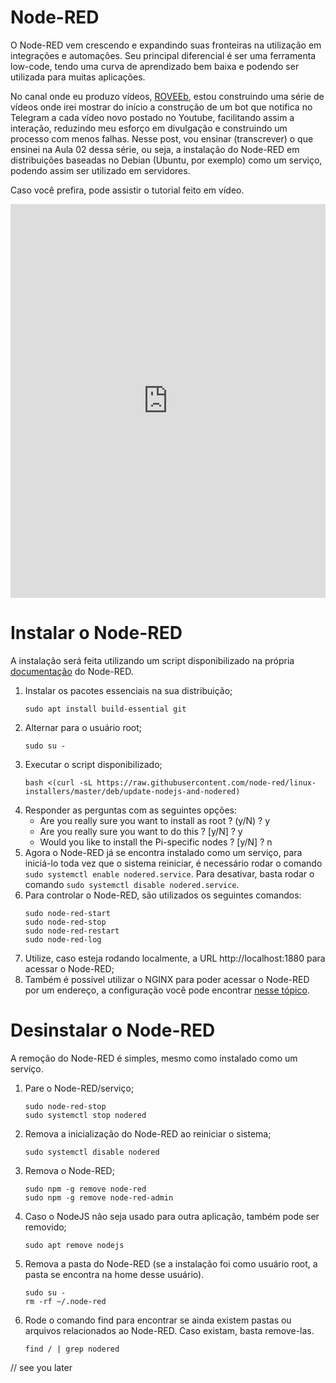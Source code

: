 # Node-RED

O Node-RED vem crescendo e expandindo suas fronteiras na utilização em integrações e automações. Seu principal diferencial é ser uma ferramenta low-code, tendo uma curva de aprendizado bem baixa e podendo ser utilizada para muitas aplicações.

No canal onde eu produzo vídeos, [ROVEEb](https://www.youtube.com/roveeb), estou construindo uma série de vídeos onde irei mostrar do início a construção de um bot que notifica no Telegram a cada vídeo novo postado no Youtube, facilitando assim a interação, reduzindo meu esforço em divulgação e construindo um processo com menos falhas.
Nesse post, vou ensinar (transcrever) o que ensinei na Aula 02 dessa série, ou seja, a instalação do Node-RED em distribuições baseadas no Debian (Ubuntu, por exemplo) como um serviço, podendo assim ser utilizado em servidores.

Caso você prefira, pode assistir o tutorial feito em vídeo.

<iframe width="100%" height="630" src="https://www.youtube.com/embed/TVU_qkelFmU" title="YouTube video player" frameborder="0" allow="accelerometer; autoplay; clipboard-write; encrypted-media; gyroscope; picture-in-picture" allowfullscreen></iframe>


# Instalar o Node-RED

A instalação será feita utilizando um script disponibilizado na própria [documentação](https://nodered.org/docs/getting-started/raspberrypi) do Node-RED.

1. Instalar os pacotes essenciais na sua distribuição;
   ```
   sudo apt install build-essential git
   ```
2. Alternar para o usuário root;
   ```
   sudo su -
   ```
3. Executar o script disponibilizado;
   ```
   bash <(curl -sL https://raw.githubusercontent.com/node-red/linux-installers/master/deb/update-nodejs-and-nodered)
   ```
4. Responder as perguntas com as seguintes opções:
   * Are you really sure you want to install as root ? (y/N) ? y
   * Are you really sure you want to do this ? \[y/N] ? y
   * Would you like to install the Pi-specific nodes ? \[y/N] ? n
5. Agora o Node-RED já se encontra instalado como um serviço, para iniciá-lo toda vez que o sistema reiniciar, é necessário rodar o comando `sudo systemctl enable nodered.service`. Para desativar, basta rodar o comando `sudo systemctl disable nodered.service`.
6. Para controlar o Node-RED, são utilizados os seguintes comandos:
   ```
   sudo node-red-start
   sudo node-red-stop
   sudo node-red-restart
   sudo node-red-log
   ```
7. Utilize, caso esteja rodando localmente, a URL http://localhost:1880 para acessar o Node-RED;
8. Também é possível utilizar o NGINX para poder acessar o Node-RED por um endereço, a configuração você pode encontrar [nesse tópico](https://discourse.nodered.org/t/node-red-server-with-nginx-reverse-proxy-howto-guide/27397).

# Desinstalar o Node-RED

A remoção do Node-RED é simples, mesmo como instalado como um serviço.

1. Pare o Node-RED/serviço;
   ```
   sudo node-red-stop
   sudo systemctl stop nodered
   ```
2. Remova a inicialização do Node-RED ao reiniciar o sistema;
   ```
   sudo systemctl disable nodered
   ```
3. Remova o Node-RED;
   ```
   sudo npm -g remove node-red
   sudo npm -g remove node-red-admin
   ```
4. Caso o NodeJS não seja usado para outra aplicação, também pode ser removido;
   ```
   sudo apt remove nodejs
   ```
5. Remova a pasta do Node-RED (se a instalação foi como usuário root, a pasta se encontra na home desse usuário).
   ```
   sudo su -
   rm -rf ~/.node-red
   ```
6. Rode o comando find para encontrar se ainda existem pastas ou arquivos relacionados ao Node-RED. Caso existam, basta remove-las.
   ```
   find / | grep nodered
   ```

// see you later

